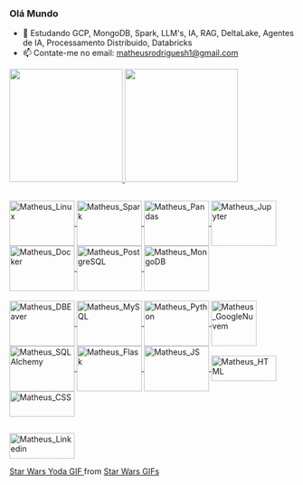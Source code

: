### Olá Mundo

<!-- - 🔭 A procura de um trampo -->
- 🌱 Estudando GCP, MongoDB, Spark, LLM's, IA, RAG, DeltaLake, Agentes de IA, Processamento Distribuido, Databricks
- 📫 Contate-me no email: matheusrodriguesh1@gmail.com


<div>
  
  <a href="https://github.com/matheusjk">
  <img height="200em" src="https://github-readme-stats.vercel.app/api?username=matheusjk&show_icons=true&theme=react&include_all_commits=true&count_private=true"/>
    
  <img height="200em" src="https://github-readme-stats.vercel.app/api/top-langs/?username=matheusjk&layout=compact&langs_count=16&theme=react"/>
    
</div>
  
 ## 
  
<div style="display: inline_block">

<!--  <img align="center" alt="Matheus_Arduino" height="45" width="115" src="https://cdn.jsdelivr.net/gh/devicons/devicon/icons/arduino/arduino-plain-wordmark.svg"> -->
  
<!--  <img align="center" alt="Matheus_Bootstrap" style="padding-top:20px" height="45" width="115" src="https://cdn.jsdelivr.net/gh/devicons/devicon/icons/bootstrap/bootstrap-original.svg"> -->
  



  <img align="center" alt="Matheus_Linux" height="80" width="115"  src="https://cdn.jsdelivr.net/gh/devicons/devicon@latest/icons/linux/linux-original.svg" />          
  
  <img align="center" alt="Matheus_Spark" height="80" width="115" src="https://cdn.jsdelivr.net/gh/devicons/devicon@latest/icons/apachespark/apachespark-original-wordmark.svg" />

  <img align="center" alt="Matheus_Pandas" height="80" width="115" src="https://cdn.jsdelivr.net/gh/devicons/devicon@latest/icons/pandas/pandas-original-wordmark.svg" />
          
  <img align="center" alt="Matheus_Jupyter" height="80" width="115" src="https://cdn.jsdelivr.net/gh/devicons/devicon@latest/icons/jupyter/jupyter-original-wordmark.svg" />

  <img  align="center" alt="Matheus_Docker" height="80" width="115" src="https://cdn.jsdelivr.net/gh/devicons/devicon@latest/icons/docker/docker-original-wordmark.svg" />

  <img align="center" alt="Matheus_PostgreSQL" height="80" width="115" src="https://cdn.jsdelivr.net/gh/devicons/devicon@latest/icons/postgresql/postgresql-plain-wordmark.svg" />
  
  <img align="center" alt="Matheus_MongoDB" height="80" width="115" src="https://cdn.jsdelivr.net/gh/devicons/devicon/icons/mongodb/mongodb-original.svg">
                    
 


  <!-- <img align="center" alt="Matheus_JQuery" height="45" width="115" src="https://cdn.jsdelivr.net/gh/devicons/devicon/icons/jquery/jquery-plain-wordmark.svg"> -->
  
  
  
</div>
  
  
<div style="display: inline_block"><br>

  <img align="center" alt="Matheus_DBEaver" height="80" width="115" src="https://cdn.jsdelivr.net/gh/devicons/devicon@latest/icons/dbeaver/dbeaver-original.svg" />        
  
  <img align="center" alt="Matheus_MySQL" height="80" width="115" src="https://cdn.jsdelivr.net/gh/devicons/devicon/icons/mysql/mysql-original.svg">

  <img align="center" alt="Matheus_Python" height="80" width="115" src="https://cdn.jsdelivr.net/gh/devicons/devicon/icons/python/python-original.svg">
  
  <img align="center" alt="Matheus_GoogleNuvem" height="80"  src="https://cdn.jsdelivr.net/gh/devicons/devicon@latest/icons/googlecloud/googlecloud-original.svg" />        
  
  <img align="center" alt="Matheus_SQLAlchemy" height="80" width="115" src="https://cdn.jsdelivr.net/gh/devicons/devicon/icons/sqlalchemy/sqlalchemy-original.svg">

  <img align="center" alt="Matheus_Flask" height="80" width="115" src="https://cdn.jsdelivr.net/gh/devicons/devicon/icons/flask/flask-original.svg">
  
  <img align="center" alt="Matheus_JS" height="80" width="115" src="https://cdn.jsdelivr.net/gh/devicons/devicon/icons/javascript/javascript-original.svg">

  <img align="center" alt="Matheus_HTML" height="45" width="115" src="https://cdn.jsdelivr.net/gh/devicons/devicon/icons/html5/html5-original.svg">
    
  <img align="center" alt="Matheus_CSS" height="45" width="115" src="https://cdn.jsdelivr.net/gh/devicons/devicon/icons/css3/css3-original.svg">
  
 <!-- <img align="center" alt="Matheus_NPM" style="padding-top: 20px" height="45" width="115" src="https://cdn.jsdelivr.net/gh/devicons/devicon/icons/npm/npm-original-wordmark.svg"> -->
  
 <!-- <img align="center" alt="Matheus_nodeJS" style="padding-top: 320px" height="45" width="115" src="https://cdn.jsdelivr.net/gh/devicons/devicon/icons/nodejs/nodejs-original.svg"> -->
  

<!--   https://cdn.jsdelivr.net/gh/devicons/devicon/icons/jquery/jquery-plain-wordmark.svg -->
  
</div>
  
##  
  
<div>
  
  <a href="https://www.linkedin.com/in/matheus-hil%C3%A1rio-ba54a115b/" target="_blank"> <img  alt="Matheus_Linkedin" height="45" width="115" src="https://cdn.jsdelivr.net/gh/devicons/devicon@latest/icons/linkedin/linkedin-original.svg" target="_blank"></a>
  <!-- src="https://img.shields.io/badge/LinkedIn-0077B5?style=for-the-badge&logo=linkedin&logoColor=white" -->
  
  <img  />
          
<!--   <a href="malito:matheusrodriguesh1@gmail.com" target="_blank"><img  style="margin-right: auto" alt="Matheus_Gmail" height="40" width="115" src="https://img.shields.io/badge/Gmail-D14836?style=for-the-badge&logo=gmail&logoColor=white" target="_blank"> </a>   -->
  
  
</div>
  
  
 <img align="right" href="https://tenor.com/view/star-wars-yoda-the-clone-wars-attack-of-the-clones-the-mandalorian-gif-21104666">
  
  <div class="tenor-gif-embed" data-postid="21104666" data-share-method="host" data-aspect-ratio="0.91875" data-width="100%"><a href="https://tenor.com/view/star-wars-yoda-the-clone-wars-attack-of-the-clones-the-mandalorian-gif-21104666"> Star Wars Yoda GIF </a>from <a href="https://tenor.com/search/star+wars-gifs">Star Wars GIFs</a></div>
